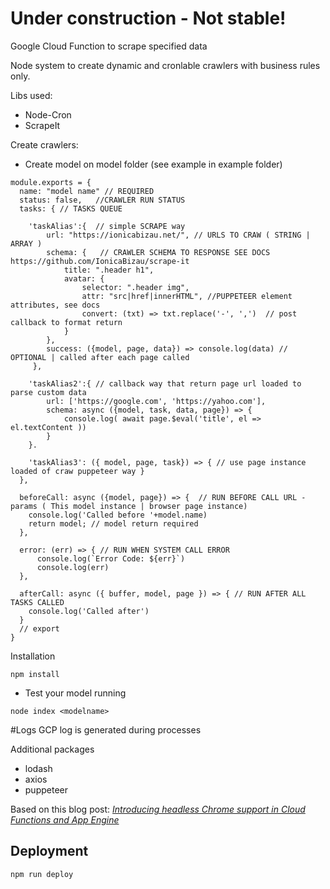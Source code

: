 # Under construction - Not stable!

Google Cloud Function to scrape specified data

Node system to create dynamic and cronlable crawlers with business rules only.

Libs used:
- Node-Cron
- ScrapeIt

Create crawlers:
- Create model on model folder (see example in example folder)
```
module.exports = {
  name: "model name" // REQUIRED
  status: false,   //CRAWLER RUN STATUS
  tasks: { // TASKS QUEUE

    'taskAlias':{  // simple SCRAPE way 
        url: "https://ionicabizau.net/", // URLS TO CRAW ( STRING | ARRAY ) 
        schema: {   // CRAWLER SCHEMA TO RESPONSE SEE DOCS https://github.com/IonicaBizau/scrape-it
            title: ".header h1",
            avatar: {
                selector: ".header img",
                attr: "src|href|innerHTML", //PUPPETEER element attributes, see docs
                convert: (txt) => txt.replace('-', ',')  // post callback to format return
            }
        },
        success: ({model, page, data}) => console.log(data) // OPTIONAL | called after each page called
     },

    'taskAlias2':{ // callback way that return page url loaded to parse custom data
        url: ['https://google.com', 'https://yahoo.com'], 
        schema: async ({model, task, data, page}) => { 
            console.log( await page.$eval('title', el => el.textContent )) 
        }
    }.

    'taskAlias3': ({ model, page, task}) => { // use page instance loaded of craw puppeteer way }  
  },

  beforeCall: async ({model, page}) => {  // RUN BEFORE CALL URL - params ( This model instance | browser page instance)
    console.log('Called before '+model.name) 
    return model; // model return required
  },

  error: (err) => { // RUN WHEN SYSTEM CALL ERROR 
      console.log(`Error Code: ${err}`)
      console.log(err)
  },

  afterCall: async ({ buffer, model, page }) => { // RUN AFTER ALL TASKS CALLED 
    console.log('Called after') 
  }
  // export
}
```

Installation
```
npm install
```
- Test your model running 
```
node index <modelname>
```

#Logs 
GCP log is generated during processes

Additional packages
- lodash
- axios
- puppeteer

Based on this blog post: *[Introducing headless Chrome support in Cloud Functions and App Engine](https://cloud.google.com/blog/products/gcp/introducing-headless-chrome-support-in-cloud-functions-and-app-engine)*

## Deployment
```
npm run deploy
```